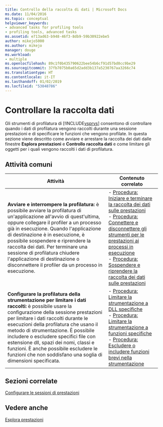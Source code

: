 ```yaml
---
title: Controllo della raccolta di dati | Microsoft Docs
ms.date: 11/04/2016
ms.topic: conceptual
helpviewer_keywords:
- advanced tasks for profiling tools
- profiling tools, advanced tasks
ms.assetid: e713ad63-b948-46f3-8db9-59b30922ebe5
author: mikejo5000
ms.author: mikejo
manager: douge
ms.workload:
- multiple
ms.openlocfilehash: 89c1f0b435790622bee54b6cf91d57bd0cc9be29
ms.sourcegitcommit: 37fb7075b0a65d2add3b137a5230767aa3266c74
ms.translationtype: HT
ms.contentlocale: it-IT
ms.lasthandoff: 01/02/2019
ms.locfileid: "53848786"
---
```

# <a name="control-data-collection"></a>Controllare la raccolta dati
Gli strumenti di profilatura di [!INCLUDE[vsprvs](../code-quality/includes/vsprvs_md.md)] consentono di controllare quando i dati di profilatura vengono raccolti durante una sessione prestazioni e di specificare le funzioni che vengono profilate. In questa sezione viene descritto come avviare e arrestare la raccolta dei dati dalle finestre **Esplora prestazioni** e **Controllo raccolta dati** e come limitare gli oggetti per i quali vengono raccolti i dati di profilatura.  
  
## <a name="common-tasks"></a>Attività comuni
  
|Attività|Contenuto correlato|  
|----------|---------------------|  
|**Avviare e interrompere la profilatura:** è possibile avviare la profilatura di un'applicazione all'avvio di quest'ultima, oppure collegare il profiler a un processo già in esecuzione. Quando l'applicazione di destinazione è in esecuzione, è possibile sospendere e riprendere la raccolta dei dati. Per terminare una sessione di profilatura chiudere l'applicazione di destinazione o disconnettere il profiler da un processo in esecuzione.|-   [Procedura: Iniziare e terminare la raccolta dei dati sulle prestazioni](../profiling/how-to-start-and-end-performance-data-collection.md)<br />-   [Procedura: Connettere e disconnettere gli strumenti per le prestazioni ai processi in esecuzione](../profiling/how-to-attach-and-detach-performance-tools-to-running-processes.md)<br />-   [Procedura: Sospendere e riprendere la raccolta dei dati sulle prestazioni](../profiling/how-to-pause-and-resume-performance-data-collection.md)|  
|**Configurare la profilatura della strumentazione per limitare i dati raccolti:** è possibile usare la configurazione della sessione prestazioni per limitare i dati raccolti durante le esecuzioni della profilatura che usano il metodo di strumentazione. È possibile includere o escludere specifici file con estensione dll, spazi dei nomi, classi e funzioni. È anche possibile escludere le funzioni che non soddisfano una soglia di dimensioni specificata.|-   [Procedura: Limitare la strumentazione a DLL specifiche](../profiling/how-to-limit-instrumentation-to-specific-dlls.md)<br />-   [Procedura: Limitare la strumentazione a funzioni specifiche](../profiling/how-to-limit-instrumentation-to-specific-functions.md)<br />-   [Procedura: Escludere o includere funzioni brevi nella strumentazione](../profiling/how-to-exclude-or-include-short-functions-from-instrumentation.md)|  
  
## <a name="related-sections"></a>Sezioni correlate  
 [Configurare le sessioni di prestazioni](../profiling/configuring-performance-sessions.md)  
  
## <a name="see-also"></a>Vedere anche  
 [Esplora prestazioni](../profiling/performance-explorer.md)